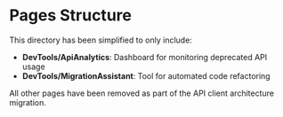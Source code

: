 # Pages Structure

This directory has been simplified to only include:

- **DevTools/ApiAnalytics**: Dashboard for monitoring deprecated API usage
- **DevTools/MigrationAssistant**: Tool for automated code refactoring

All other pages have been removed as part of the API client architecture migration.